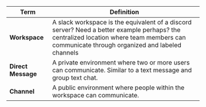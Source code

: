 |**Term** | **Definition** |
|-----------|------------------------|
|**Workspace** |A slack workspace is the equivalent of a discord server? Need a better example perhaps? the centralized location where team members can communicate through organized and labeled channels|
|**Direct Message** | A private environment where two or more users can communicate. Similar to a text message and group text chat.|
|**Channel** | A public environment where people within the workspace can communicate.|